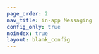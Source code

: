 ```yaml
---
page_order: 2
nav_title: in-app Messaging
config_only: true
noindex: true
layout: blank_config
---
```


